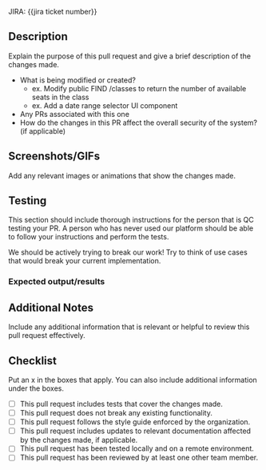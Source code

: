 JIRA: {{jira ticket number}}

## Description

Explain the purpose of this pull request and give a brief description of the
changes made.

 - What is being modified or created?
    - ex. Modify public FIND /classes to return the number of available seats in
      the class
    - ex. Add a date range selector UI component
 - Any PRs associated with this one
 - How do the changes in this PR affect the overall security of the system? (if
   applicable)

## Screenshots/GIFs

Add any relevant images or animations that show the changes made.

## Testing

This section should include thorough instructions for the person that is QC
testing your PR. A person who has never used our platform should be able to
follow your instructions and perform the tests.

We should be actively trying to break our work! Try to think of use cases
that would break your current implementation.

### Expected output/results

## Additional Notes

Include any additional information that is relevant or helpful to review this
pull request effectively.

## Checklist

Put an x in the boxes that apply. You can also include additional information
under the boxes.

- [ ] This pull request includes tests that cover the changes made.
- [ ] This pull request does not break any existing functionality.
- [ ] This pull request follows the style guide enforced by the organization.
- [ ] This pull request includes updates to relevant documentation affected by
  the changes made, if applicable.
- [ ] This pull request has been tested locally and on a remote environment.
- [ ] This pull request has been reviewed by at least one other team member.

